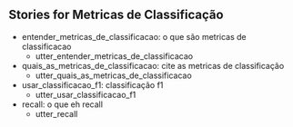 ## Stories for Metricas de Classificação
* entender_metricas_de_classificacao: o que são metricas de classificacao
	 - utter_entender_metricas_de_classificacao
* quais_as_metricas_de_classificacao: cite as metricas de classificação
	 - utter_quais_as_metricas_de_classificacao
* usar_classificacao_f1: classificação f1
	 - utter_usar_classificacao_f1
* recall: o que eh recall
	 - utter_recall
